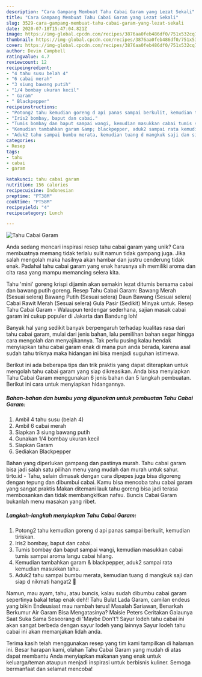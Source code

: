 ```yaml
---
description: "Cara Gampang Membuat Tahu Cabai Garam yang Lezat Sekali"
title: "Cara Gampang Membuat Tahu Cabai Garam yang Lezat Sekali"
slug: 3529-cara-gampang-membuat-tahu-cabai-garam-yang-lezat-sekali
date: 2020-07-18T15:47:04.821Z
image: https://img-global.cpcdn.com/recipes/3876aa0feb486df0/751x532cq70/tahu-cabai-garam-foto-resep-utama.jpg
thumbnail: https://img-global.cpcdn.com/recipes/3876aa0feb486df0/751x532cq70/tahu-cabai-garam-foto-resep-utama.jpg
cover: https://img-global.cpcdn.com/recipes/3876aa0feb486df0/751x532cq70/tahu-cabai-garam-foto-resep-utama.jpg
author: Devin Campbell
ratingvalue: 4.7
reviewcount: 12
recipeingredient:
- "4 tahu susu belah 4"
- "6 cabai merah"
- "3 siung bawang putih"
- "1/4 bombay ukuran kecil"
- " Garam"
- " Blackpepper"
recipeinstructions:
- "Potong2 tahu kemudian goreng d api panas sampai berkulit, kemudian tiriskan."
- "Iris2 bombay, baput dan cabai."
- "Tumis bombay dan baput sampai wangi, kemudian masukkan cabai tumis sampai aroma langu cabai hilang."
- "Kemudian tambahkan garam &amp; blackpepper, aduk2 sampai rata kemudian masukkan tahu."
- "Aduk2 tahu sampai bumbu merata, kemudian tuang d mangkuk saji dan siap d nikmati hangat2 🥰"
categories:
- Resep
tags:
- tahu
- cabai
- garam

katakunci: tahu cabai garam 
nutrition: 156 calories
recipecuisine: Indonesian
preptime: "PT38M"
cooktime: "PT58M"
recipeyield: "4"
recipecategory: Lunch

---
```



![Tahu Cabai Garam](https://img-global.cpcdn.com/recipes/3876aa0feb486df0/751x532cq70/tahu-cabai-garam-foto-resep-utama.jpg)

Anda sedang mencari inspirasi resep tahu cabai garam yang unik? Cara membuatnya memang tidak terlalu sulit namun tidak gampang juga. Jika salah mengolah maka hasilnya akan hambar dan justru cenderung tidak enak. Padahal tahu cabai garam yang enak harusnya sih memiliki aroma dan cita rasa yang mampu memancing selera kita.

Tahu &#39;mini&#39; goreng krispi dijamin akan semakin lezat ditumis bersama cabai dan bawang putih goreng. Resep Tahu Cabai Garam: Bawang Merah (Sesuai selera) Bawang Putih (Sesuai selera) Daun Bawang (Sesuai selera) Cabai Rawit Merah (Sesuai selera) Gula Pasir (Sedikit) Minyak untuk. Resep Tahu Cabai Garam - Walaupun terdengar sederhana, sajian masak cabai garam ini cukup populer di Jakarta dan Bandung loh!

Banyak hal yang sedikit banyak berpengaruh terhadap kualitas rasa dari tahu cabai garam, mulai dari jenis bahan, lalu pemilihan bahan segar hingga cara mengolah dan menyajikannya. Tak perlu pusing kalau hendak menyiapkan tahu cabai garam enak di mana pun anda berada, karena asal sudah tahu triknya maka hidangan ini bisa menjadi suguhan istimewa.


Berikut ini ada beberapa tips dan trik praktis yang dapat diterapkan untuk mengolah tahu cabai garam yang siap dikreasikan. Anda bisa menyiapkan Tahu Cabai Garam menggunakan 6 jenis bahan dan 5 langkah pembuatan. Berikut ini cara untuk menyiapkan hidangannya.

<!--inarticleads1-->

##### Bahan-bahan dan bumbu yang digunakan untuk pembuatan Tahu Cabai Garam:

1. Ambil 4 tahu susu (belah 4)
1. Ambil 6 cabai merah
1. Siapkan 3 siung bawang putih
1. Gunakan 1/4 bombay ukuran kecil
1. Siapkan  Garam
1. Sediakan  Blackpepper


Bahan yang diperlukan gampang dan pastinya murah. Tahu cabai garam bisa jadi salah satu pilihan menu yang mudah dan murah untuk sahur. tirto.id - Tahu, selain dimasak dengan cara dipepes juga bisa digoreng dengan tepung dan dibumbui cabai. Kamu bisa mencoba tahu cabai garam yang sangat praktis Makan ditemani lauk tahu goreng bisa jadi terasa membosankan dan tidak membangkitkan nafsu. Buncis Cabai Garam bukanlah menu masakan yang ribet. 

<!--inarticleads2-->

##### Langkah-langkah menyiapkan Tahu Cabai Garam:

1. Potong2 tahu kemudian goreng d api panas sampai berkulit, kemudian tiriskan.
1. Iris2 bombay, baput dan cabai.
1. Tumis bombay dan baput sampai wangi, kemudian masukkan cabai tumis sampai aroma langu cabai hilang.
1. Kemudian tambahkan garam &amp; blackpepper, aduk2 sampai rata kemudian masukkan tahu.
1. Aduk2 tahu sampai bumbu merata, kemudian tuang d mangkuk saji dan siap d nikmati hangat2 🥰


Namun, mau ayam, tahu, atau buncis, kalau sudah dibumbu cabai garam sepertinya bakal tetap enak deh!! Tahu Bulat Lada Garam, camilan endeus yang bikin Endeusiast mau nambah terus! Masalah Sariawan, Benarkah Berkumur Air Garam Bisa Mengatasinya? Maisie Peters Ceritakan Galaunya Saat Suka Sama Seseorang di &#39;Maybe Don&#39;t&#39;! Sayur lodeh tahu cabai ini akan sangat berbeda dengan sayur lodeh yang lainnya Sayur lodeh tahu cabai ini akan memanjakan lidah anda. 

Terima kasih telah menggunakan resep yang tim kami tampilkan di halaman ini. Besar harapan kami, olahan Tahu Cabai Garam yang mudah di atas dapat membantu Anda menyiapkan makanan yang enak untuk keluarga/teman ataupun menjadi inspirasi untuk berbisnis kuliner. Semoga bermanfaat dan selamat mencoba!
